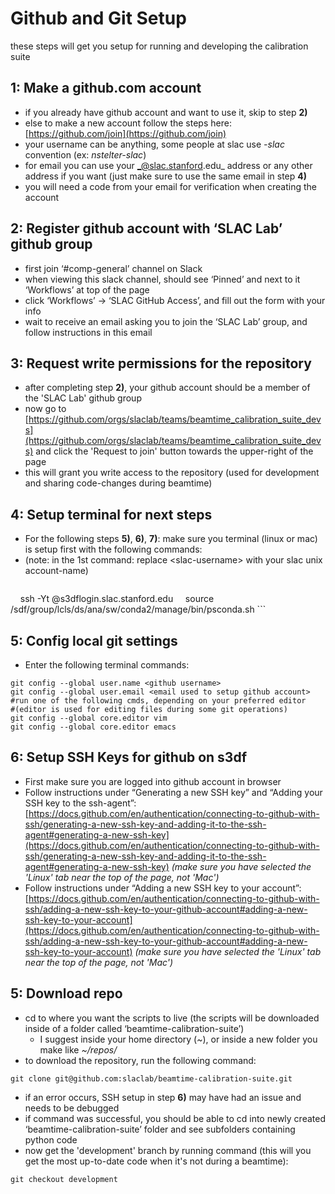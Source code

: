 # Github and Git Setup

these steps will get you setup for running and developing the calibration suite

## 1: Make a github.com account

* if you already have github account and want to use it, skip to step **2)**
* else to make a new account follow the steps here: [https://github.com/join](https://github.com/join)
* your username can be anything, some people at slac use _<username>-slac_ convention (ex: _nstelter-slac_)
* for email you can use your _@slac.stanford.edu_ address or any other address if you want (just make sure to use the same email in step **4)**
* you will need a code from your email for verification when creating the account

## 2: Register github account with ‘SLAC Lab’ github group

* first join ‘#comp-general’ channel on Slack
* when viewing this slack channel, should see ‘Pinned’ and next to it ‘Workflows’ at top of the page
* click ‘Workflows’ -> ‘SLAC GitHub Access’, and fill out the form with your info
* wait to receive an email asking you to join the ‘SLAC Lab’ group, and follow instructions in this email

## 3: Request write permissions for the repository

*  after completing step **2)**, your github account should be a member of the 'SLAC Lab' github group
*  now go to [https://github.com/orgs/slaclab/teams/beamtime_calibration_suite_devs](https://github.com/orgs/slaclab/teams/beamtime_calibration_suite_devs) and click the 'Request to join' button towards the upper-right of the page
*  this will grant you write access to the repository (used for development and sharing code-changes during beamtime)

## 4: Setup terminal for next steps

* For the following steps **5)**, **6)**, **7)**: make sure you terminal (linux or mac) is setup first with the following commands:
* (note: in the 1st command: replace \<slac-username\> with your slac unix account-name)
    ``` 
    ssh -Yt <slac-username>@s3dflogin.slac.stanford.edu
    source /sdf/group/lcls/ds/ana/sw/conda2/manage/bin/psconda.sh
    ```

## 5: Config local git settings

* Enter the following terminal commands:
``` 
git config --global user.name <github username>
git config --global user.email <email used to setup github account>
#run one of the following cmds, depending on your preferred editor 
#(editor is used for editing files during some git operations)
git config --global core.editor vim
git config --global core.editor emacs
```

## 6: Setup SSH Keys for github on s3df

* First make sure you are logged into github account in browser
* Follow instructions under “Generating a new SSH key” and “Adding your SSH key to the ssh-agent”: [https://docs.github.com/en/authentication/connecting-to-github-with-ssh/generating-a-new-ssh-key-and-adding-it-to-the-ssh-agent#generating-a-new-ssh-key](https://docs.github.com/en/authentication/connecting-to-github-with-ssh/generating-a-new-ssh-key-and-adding-it-to-the-ssh-agent#generating-a-new-ssh-key) _(make sure you have selected the 'Linux' tab near the top of the page, not 'Mac')_
* Follow instructions under “Adding a new SSH key to your account”: [https://docs.github.com/en/authentication/connecting-to-github-with-ssh/adding-a-new-ssh-key-to-your-github-account#adding-a-new-ssh-key-to-your-account](https://docs.github.com/en/authentication/connecting-to-github-with-ssh/adding-a-new-ssh-key-to-your-github-account#adding-a-new-ssh-key-to-your-account) _(make sure you have selected the 'Linux' tab near the top of the page, not 'Mac')_

## 5: Download repo

* cd to where you want the scripts to live (the scripts will be downloaded inside of a folder called ‘beamtime-calibration-suite’)
  * I suggest inside your home directory (_\~_), or inside a new folder you make like _~/repos/_
* to download the repository, run the following command: 
```
git clone git@github.com:slaclab/beamtime-calibration-suite.git
```
  * if an error occurs, SSH setup in step **6)** may have had an issue and needs to be debugged
* if command was successful, you should be able to cd into newly created ‘beamtime-calibration-suite’ folder and see subfolders containing python code
* now get the 'development' branch by running command (this will you get the most up-to-date code when it's not during a beamtime): 
```
git checkout development
```